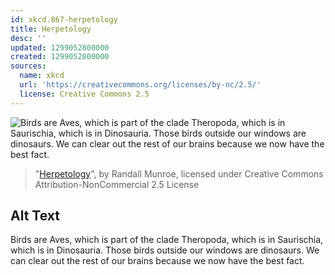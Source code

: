 ```yaml
---
id: xkcd.867-herpetology
title: Herpetology
desc: ''
updated: 1299052800000
created: 1299052800000
sources:
  name: xkcd
  url: 'https://creativecommons.org/licenses/by-nc/2.5/'
  license: Creative Commons 2.5
---
```

![Birds are Aves, which is part of the clade Theropoda, which is in Saurischia, which is in Dinosauria. Those birds outside our windows are dinosaurs. We can clear out the rest of our brains because we now have the best fact.](https://imgs.xkcd.com/comics/herpetology.png)
> "[Herpetology](https://xkcd.com/867/)", by Randall Munroe, licensed under Creative Commons Attribution-NonCommercial 2.5 License

## Alt Text
Birds are Aves, which is part of the clade Theropoda, which is in Saurischia, which is in Dinosauria. Those birds outside our windows are dinosaurs. We can clear out the rest of our brains because we now have the best fact.

